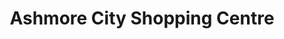 ---
title: "Ashmore City Shopping Centre"
url: /ashmore/ashmore-city-shopping-centre/
shop: Einkaufszentrum
---